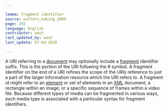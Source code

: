```yaml
---

lemma: fragment identifier
source: wittern_making_2009
page: 292
language: English
contributor: wout
last_updated_by: wout
last_update: 07-04-2020

---
```


A URI referring to a [document](document.html) may optionally include a [fragment](fragment.html) identifier suffix. This is the portion of the URI following the # symbol. A fragment identifier on the end of a URI refines the scope of the URIs reference to just a part of the larger information resource which the URI refers to. A fragment id might refer to an [element](element.html) or set of elements in an [XML](XML.html) document; a rectangle within an image; or a specific sequence of frames within a video file. Because different types of media can be fragmented in various ways, each media type is associated with a particular syntax for fragment identifiers.
